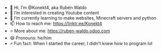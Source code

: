 - 👋 Hi, I’m @Konekt4, aka Rubén Waldo
- 👀 I’m interested in creating Youtube content
- 🌱 I’m currently learning to make websites, Minecraft servers and python
- 📫 How to reach me: https://linktr.ee/Konekt4
- ⭐ More about me: https://ruben-waldo.odoo.com
- 😄 Pronouns: he/him
- ⚡ Fun fact: When I started the career, I didn't knew how to program lol
